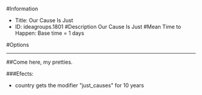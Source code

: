 #Information
 - Title: Our Cause Is Just
 - ID: ideagroups.1801
#Description
Our Cause Is Just
#Mean Time to Happen:
Base time = 1 days

#Options

___
##Come here, my pretties.

###Efects:<ul><li>country gets the modifier "just_causes" for 10 years</li></ul>
